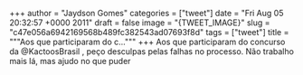 
+++
author = "Jaydson Gomes"
categories = ["tweet"]
date = "Fri Aug 05 20:32:57 +0000 2011"
draft = false
image = "{TWEET_IMAGE}"
slug = "c47e056a6942169568b489fc382543ad07693f8d"
tags = ["tweet"]
title = """Aos que participaram do c..."""
+++
Aos que participaram do concurso da @KactoosBrasil , peço desculpas pelas falhas no processo. Não trabalho mais lá, mas ajudo no que puder
